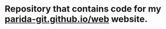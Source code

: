 <h1>Repository that contains code for my  <a href="https://parida-git.github.io/web">parida-git.github.io/web</a> website.</h1>

